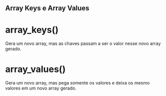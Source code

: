 ## Array Keys e Array Values

# array_keys()
Gera um novo array, mas as chaves passam a ser o valor nesse novo array gerado. 

# array_values()
Gera um novo array, mas pega somente os valores e deixa os mesmo valores em um novo array gerado.